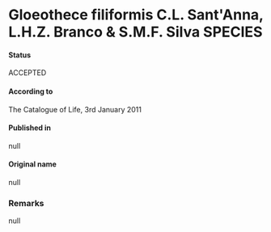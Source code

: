 Gloeothece filiformis C.L. Sant'Anna, L.H.Z. Branco & S.M.F. Silva SPECIES
=======

#### Status
ACCEPTED

#### According to
The Catalogue of Life, 3rd January 2011

#### Published in
null

#### Original name
null

### Remarks
null